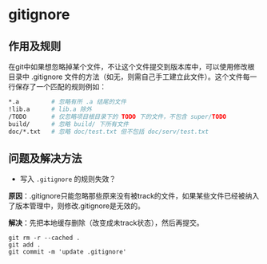 # gitignore

## 作用及规则
在git中如果想忽略掉某个文件，不让这个文件提交到版本库中，可以使用修改根目录中 .gitignore 文件的方法（如无，则需自己手工建立此文件）。这个文件每一行保存了一个匹配的规则例如：

```bash
*.a         # 忽略有所 .a 结尾的文件
!lib.a      # lib.a 除外
/TODO       # 仅忽略项目根目录下的 TODO 下的文件，不包含 super/TODO
build/      # 忽略 build/ 下所有文件
doc/*.txt   # 忽略 doc/test.txt 但不包括 doc/serv/test.txt
```

## 问题及解决方法

- 写入 `.gitignore` 的规则失效？

__原因__：.gitignore只能忽略那些原来没有被track的文件，如果某些文件已经被纳入了版本管理中，则修改.gitignore是无效的。

__解决__：先把本地缓存删除（改变成未track状态），然后再提交。

```
git rm -r --cached .
git add .
git commit -m 'update .gitignore'
```
